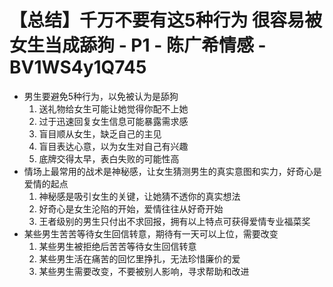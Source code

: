 # 【总结】千万不要有这5种行为 很容易被女生当成舔狗 - P1 - 陈广希情感 - BV1WS4y1Q745

-   男生要避免5种行为，以免被认为是舔狗
    1.  送礼物给女生可能让她觉得你配不上她
    2.  过于迅速回复女生信息可能暴露需求感
    3.  盲目顺从女生，缺乏自己的主见
    4.  盲目表达心意，以为女生对自己有兴趣
    5.  底牌交得太早，表白失败的可能性高
-   情场上最常用的战术是神秘感，让女生猜测男生的真实意图和实力，好奇心是爱情的起点
    1.  神秘感是吸引女生的关键，让她猜不透你的真实想法
    2.  好奇心是女生沦陷的开始，爱情往往从好奇开始
    3.  王者级别的男生只付出不求回报，拥有以上特点可获得爱情专业福菜奖
-   某些男生苦苦等待女生回信转意，期待有一天可以上位，需要改变
    1.  某些男生被拒绝后苦苦等待女生回信转意
    2.  某些男生活在痛苦的回忆里挣扎，无法珍惜廉价的爱
    3.  某些男生需要改变，不要被别人影响，寻求帮助和改进